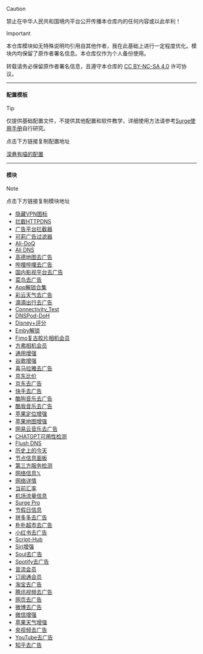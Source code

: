> [!CAUTION]
> 禁止在中华人民共和国境内平台公开传播本仓库内的任何内容或以此牟利！

> [!IMPORTANT]
> 本仓库模块如无特殊说明均引用自其他作者，我在此基础上进行一定程度优化。模块内均保留了原作者署名信息。本仓库仅作为个人备份使用。
> 
> 转载请务必保留原作者署名信息，且遵守本仓库的 [CC BY-NC-SA 4.0](LICENSE.md) 许可协议。

------

#### 配置模板
> [!TIP]
> 仅提供基础配置文件，不提供其他配置和软件教学，详细使用方法请参考[Surge使用手册](https://surge.mitsea.com/overview)自行研究。
> 
> 点击下方链接复制配置地址
> 
> [深巷有喵的配置](https://raw.githubusercontent.com/mist-whisper/Surge/master/Surge.conf)

------

#### 模块

> [!note]
> 点击下方链接复制模块地址

* [隐藏VPN图标](https://raw.githubusercontent.com/mist-whisper/Surge/refs/heads/master/Modules/Hide_VPN_Icon.sgmodule)
* [拦截HTTPDNS](https://raw.githubusercontent.com/mist-whisper/Surge/refs/heads/master/Modules/Block_HTTPDNS.sgmodule)
* [广告平台拦截器](https://raw.githubusercontent.com/mist-whisper/Surge/refs/heads/master/Modules/BlockAdvertisers.sgmodule)
* [可莉广告过滤器](https://raw.githubusercontent.com/mist-whisper/Surge/refs/heads/master/Modules/Remove_ads_by_keli.sgmodule)
* [Ali-DoQ](https://raw.githubusercontent.com/mist-whisper/Surge/master/Modules/Ali-DoQ.sgmodule)
* [Ali DNS](https://raw.githubusercontent.com/mist-whisper/Surge/master/Modules/AliDNS.sgmodule)
* [高德地图去广告](https://raw.githubusercontent.com/mist-whisper/Surge/master/Modules/Amap_remove_ads.sgmodule)
* [哔哩哔哩去广告](https://raw.githubusercontent.com/mist-whisper/Surge/refs/heads/master/Modules/BiliBili_remove_ads.sgmodule)
* [国内影视平台去广告](https://raw.githubusercontent.com/mist-whisper/Surge/refs/heads/master/Modules/CNFTP.sgmodule)
* [菜鸟去广告](https://raw.githubusercontent.com/mist-whisper/Surge/master/Modules/Cainiao_remove_ads.sgmodule)
* [App解锁合集](https://raw.githubusercontent.com/mist-whisper/Surge/master/Modules/Collections.sgmodule)
* [彩云天气去广告](https://raw.githubusercontent.com/mist-whisper/Surge/master/Modules/CaiyunSVIP.sgmodule)
* [滴滴出行去广告](https://raw.githubusercontent.com/mist-whisper/Surge/refs/heads/master/Modules/DiDi_remove_ads.sgmodule)
* [Connectivity_Test](https://raw.githubusercontent.com/mist-whisper/Surge/master/Modules/Connectivity_Test.sgmodule)
* [DNSPod-DoH](https://raw.githubusercontent.com/mist-whisper/Surge/master/Modules/DNS-DoH.sgmodule)
* [Disney+评分](https://raw.githubusercontent.com/mist-whisper/Surge/master/Modules/DisneyPlusRating.sgmodule)
* [Emby解锁](https://raw.githubusercontent.com/mist-whisper/Surge/master/Modules/Emby_Unlock.sgmodule)
* [Fimo复古胶片相机会员](https://raw.githubusercontent.com/mist-whisper/Surge/master/Modules/FIMOVIP.sgmodule)
* [方弗相机会员](https://raw.githubusercontent.com/mist-whisper/Surge/refs/heads/master/Modules/FunforCam.sgmodule)
* [通用增强](https://raw.githubusercontent.com/mist-whisper/Surge/refs/heads/master/Modules/General_Enhance.sgmodule)
* [谷歌增强](https://raw.githubusercontent.com/mist-whisper/Surge/refs/heads/master/Modules/Google_Enhance.sgmodule)
* [喜马拉雅去广告](https://raw.githubusercontent.com/mist-whisper/Surge/refs/heads/master/Modules/Himalaya_remove_ads.sgmodule)
* [京东比价](https://raw.githubusercontent.com/mist-whisper/Surge/refs/heads/master/Modules/JD_Price.sgmodule)
* [京东去广告](https://raw.githubusercontent.com/mist-whisper/Surge/refs/heads/master/Modules/JD_remove_ads.sgmodule)
* [快手去广告](https://raw.githubusercontent.com/mist-whisper/Surge/refs/heads/master/Modules/KuaiShou_remove_ads.sgmodule)
* [酷狗音乐去广告](https://raw.githubusercontent.com/mist-whisper/Surge/refs/heads/master/Modules/KuGou_remove_ads.sgmodule)
* [酷我音乐去广告](https://raw.githubusercontent.com/mist-whisper/Surge/refs/heads/master/Modules/Kuwo_remove_ads.sgmodule)
* [苹果定位增强](https://raw.githubusercontent.com/mist-whisper/Surge/refs/heads/master/Modules/Location.sgmodule)
* [苹果地图增强](https://raw.githubusercontent.com/mist-whisper/Surge/refs/heads/master/Modules/Maps.sgmodule)
* [网易云音乐去广告](https://raw.githubusercontent.com/mist-whisper/Surge/master/Modules/NetEaseCloudMusic_remove_ads.sgmodule)
* [CHATGPT可用性检测](https://raw.githubusercontent.com/mist-whisper/Surge/refs/heads/master/Modules/Panel_CFGPT.sgmodule)
* [Flush DNS](https://raw.githubusercontent.com/mist-whisper/Surge/master/Modules/Panel_FlushDNS.sgmodule)
* [历史上的今天](https://raw.githubusercontent.com/mist-whisper/Surge/master/Modules/Panel_Histoday.sgmodule)
* [节点信息面板](https://raw.githubusercontent.com/mist-whisper/Surge/master/Modules/Panel_IP-info.sgmodule)
* [第三方服务检测](https://raw.githubusercontent.com/mist-whisper/Surge/master/Modules/Panel_MediaChecker.sgmodule)
* [网络信息𝕏](https://raw.githubusercontent.com/mist-whisper/Surge/master/Modules/Panel_NetISP_X.sgmodule)
* [网络详情](https://raw.githubusercontent.com/mist-whisper/Surge/master/Modules/Panel_Network_Info_CN.sgmodule)
* [当前汇率](https://raw.githubusercontent.com/mist-whisper/Surge/master/Modules/Panel_Rates.sgmodule)
* [机场流量信息](https://raw.githubusercontent.com/mist-whisper/Surge/master/Modules/Panel_Sub-info.sgmodule)
* [Surge Pro](https://raw.githubusercontent.com/mist-whisper/Surge/master/Modules/Panel_SurgePro.sgmodule)
* [节假日信息](https://raw.githubusercontent.com/mist-whisper/Surge/master/Modules/Panel_TimeCard.sgmodule)
* [拼多多去广告](https://raw.githubusercontent.com/mist-whisper/Surge/refs/heads/master/Modules/PinDuoDuo_remove_ads.sgmodule)
* [朴朴超市去广告](https://raw.githubusercontent.com/mist-whisper/Surge/refs/heads/master/Modules/PuPuMall_remove_ads.sgmodule)
* [小红书去广告](https://raw.githubusercontent.com/mist-whisper/Surge/refs/heads/master/Modules/REDnote_remove_ads.sgmodule)
* [Script-Hub](https://raw.githubusercontent.com/mist-whisper/Surge/refs/heads/master/Modules/Script-Hub.sgmodule)
* [Siri增强](https://raw.githubusercontent.com/mist-whisper/Surge/refs/heads/master/Modules/Siri.sgmodule)
* [Soul去广告](https://raw.githubusercontent.com/mist-whisper/Surge/master/Modules/Soul_remove_ads.sgmodule)
* [Spotify去广告](https://raw.githubusercontent.com/mist-whisper/Surge/refs/heads/master/Modules/Spotify_remove_ads.sgmodule)
* [音流会员](https://raw.githubusercontent.com/mist-whisper/Surge/master/Modules/StreamMusic.sgmodule)
* [订阅通会员](https://raw.githubusercontent.com/mist-whisper/Surge/refs/heads/master/Modules/Subtrack.sgmodule)
* [淘宝去广告](https://raw.githubusercontent.com/mist-whisper/Surge/refs/heads/master/Modules/Taobao_remove_ads.sgmodule)
* [腾讯视频去广告](https://raw.githubusercontent.com/mist-whisper/Surge/refs/heads/master/Modules/Tencent_Video_remove_ads.sgmodule)
* [网页去广告](https://raw.githubusercontent.com/mist-whisper/Surge/refs/heads/master/Modules/Webpage_remove_ads.sgmodule)
* [微博去广告](https://raw.githubusercontent.com/mist-whisper/Surge/master/Modules/Weibo_remove_ads.sgmodule)
* [微信增强](https://raw.githubusercontent.com/mist-whisper/Surge/refs/heads/master/Modules/WeChat_Enhance.sgmodule)
* [苹果天气增强](https://raw.githubusercontent.com/mist-whisper/Surge/refs/heads/master/Modules/WeatherKit.sgmodule)
* [央视频去广告](https://raw.githubusercontent.com/mist-whisper/Surge/refs/heads/master/Modules/Yangshipin.sgmodule)
* [YouTube去广告](https://raw.githubusercontent.com/mist-whisper/Surge/master/Modules/YouTube_remove_ads.sgmodule)
* [知乎去广告](https://raw.githubusercontent.com/mist-whisper/Surge/master/Modules/Zhihu_remove_ads.sgmodule)
